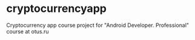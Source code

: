 # cryptocurrencyapp
Cryptocurrency app course project for "Android Developer. Professional" course at otus.ru
